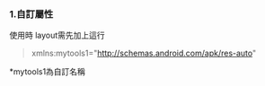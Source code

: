 ### 1.自訂屬性
使用時
layout需先加上這行
>xmlns:mytools1="http://schemas.android.com/apk/res-auto"

  *mytools1為自訂名稱
